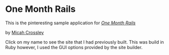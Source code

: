 # One Month Rails 

This is the pinteresting sample application for
[*One Month Rails*](http://onemonthrails.com)

by [Micah Crossley](http://www.t3designs.com)

Click on my name to see the site that I had previously built. This was build in Ruby however, I used the GUI options provided by the site builder. 
